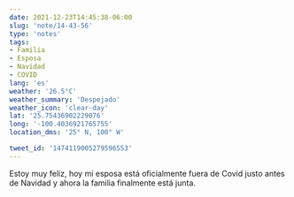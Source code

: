 ```yaml
---
date: 2021-12-23T14:45:38-06:00
slug: 'note/14-43-56'
type: 'notes'
tags:
- Familia
- Esposa
- Navidad
- COVID
lang: 'es'
weather: '26.5°C'
weather_summary: 'Despejado'
weather_icon: 'clear-day'
lat: '25.75436902229076'
long: '-100.4036921765755'
location_dms: '25° N, 100° W'

tweet_id: '1474119005279596553'
---
```

Estoy muy feliz, hoy mi esposa está oficialmente fuera de Covid justo antes de Navidad y ahora la familia finalmente está junta.